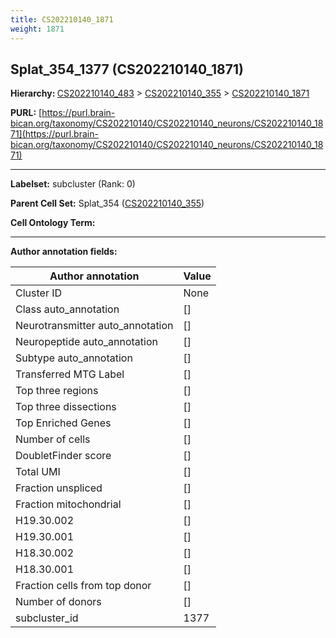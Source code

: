 ```yaml
---
title: CS202210140_1871
weight: 1871
---
```

## Splat_354_1377 (CS202210140_1871)
<b>Hierarchy: </b>
[CS202210140_483](../CS202210140_483) >
[CS202210140_355](../CS202210140_355) >
[CS202210140_1871](../CS202210140_1871)

**PURL:** [https://purl.brain-bican.org/taxonomy/CS202210140/CS202210140_neurons/CS202210140_1871](https://purl.brain-bican.org/taxonomy/CS202210140/CS202210140_neurons/CS202210140_1871)

---


**Labelset:** subcluster (Rank: 0)

**Parent Cell Set:** Splat_354 ([CS202210140_355](../CS202210140_355))



**Cell Ontology Term:** 

[MARKER GENES.]: #


---

[TRANSFERRED ANNOTATIONS.]: #


[AUTHOR ANNOTATION FIELDS.]: #


**Author annotation fields:**

| Author annotation | Value |
|-------------------|-------|
|Cluster ID|None|
|Class auto_annotation|[]|
|Neurotransmitter auto_annotation|[]|
|Neuropeptide auto_annotation|[]|
|Subtype auto_annotation|[]|
|Transferred MTG Label|[]|
|Top three regions|[]|
|Top three dissections|[]|
|Top Enriched Genes|[]|
|Number of cells|[]|
|DoubletFinder score|[]|
|Total UMI|[]|
|Fraction unspliced|[]|
|Fraction mitochondrial|[]|
|H19.30.002|[]|
|H19.30.001|[]|
|H18.30.002|[]|
|H18.30.001|[]|
|Fraction cells from top donor|[]|
|Number of donors|[]|
|subcluster_id|1377|
